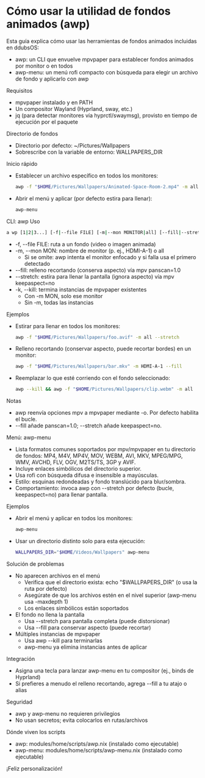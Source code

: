 # Cómo usar la utilidad de fondos animados (awp)

Esta guía explica cómo usar las herramientas de fondos animados incluidas en ddubsOS:
- awp: un CLI que envuelve mpvpaper para establecer fondos animados por monitor o en todos
- awp-menu: un menú rofi compacto con búsqueda para elegir un archivo de fondo y aplicarlo con awp

Requisitos
- mpvpaper instalado y en PATH
- Un compositor Wayland (Hyprland, sway, etc.)
- jq (para detectar monitores vía hyprctl/swaymsg), provisto en tiempo de ejecución por el paquete

Directorio de fondos
- Directorio por defecto: ~/Pictures/Wallpapers
- Sobrescribe con la variable de entorno: WALLPAPERS_DIR

Inicio rápido
- Establecer un archivo específico en todos los monitores:
  ```bash path=null start=null
  awp -f "$HOME/Pictures/Wallpapers/Animated-Space-Room-2.mp4" -m all
  ```
- Abrir el menú y aplicar (por defecto estira para llenar):
  ```bash path=null start=null
  awp-menu
  ```

CLI: awp
Uso
```bash path=null start=null
a wp [1|2|3...] [-f|--file FILE] [-m|--mon MONITOR|all] [--fill|--stretch] [-k|--kill]
```
- -f, --file FILE: ruta a un fondo (video o imagen animada)
- -m, --mon MON: nombre de monitor (p. ej., HDMI-A-1) o all
  - Si se omite: awp intenta el monitor enfocado y si falla usa el primero detectado
- --fill: relleno recortando (conserva aspecto) vía mpv panscan=1.0
- --stretch: estira para llenar la pantalla (ignora aspecto) vía mpv keepaspect=no
- -k, --kill: termina instancias de mpvpaper existentes
  - Con -m MON, solo ese monitor
  - Sin -m, todas las instancias

Ejemplos
- Estirar para llenar en todos los monitores:
  ```bash path=null start=null
  awp -f "$HOME/Pictures/Wallpapers/foo.avif" -m all --stretch
  ```
- Relleno recortando (conservar aspecto, puede recortar bordes) en un monitor:
  ```bash path=null start=null
  awp -f "$HOME/Pictures/Wallpapers/bar.mkv" -m HDMI-A-1 --fill
  ```
- Reemplazar lo que esté corriendo con el fondo seleccionado:
  ```bash path=null start=null
  awp --kill && awp -f "$HOME/Pictures/Wallpapers/clip.webm" -m all
  ```

Notas
- awp reenvía opciones mpv a mpvpaper mediante -o. Por defecto habilita el bucle.
- --fill añade panscan=1.0; --stretch añade keepaspect=no.

Menú: awp-menu
- Lista formatos comunes soportados por mpv/mpvpaper en tu directorio de fondos:
  MP4, M4V, MP4V, MOV, WEBM, AVI, MKV, MPEG/MPG, WMV, AVCHD, FLV, OGV, M2TS/TS, 3GP y AVIF.
- Incluye enlaces simbólicos del directorio superior.
- Usa rofi con búsqueda difusa e insensible a mayúsculas.
- Estilo: esquinas redondeadas y fondo translúcido para blur/sombra.
- Comportamiento: invoca awp con --stretch por defecto (bucle, keepaspect=no) para llenar pantalla.

Ejemplos
- Abrir el menú y aplicar en todos los monitores:
  ```bash path=null start=null
  awp-menu
  ```
- Usar un directorio distinto solo para esta ejecución:
  ```bash path=null start=null
  WALLPAPERS_DIR="$HOME/Videos/Wallpapers" awp-menu
  ```

Solución de problemas
- No aparecen archivos en el menú
  - Verifica que el directorio exista: echo "$WALLPAPERS_DIR" (o usa la ruta por defecto)
  - Asegúrate de que los archivos estén en el nivel superior (awp-menu usa -maxdepth 1)
  - Los enlaces simbólicos están soportados
- El fondo no llena la pantalla
  - Usa --stretch para pantalla completa (puede distorsionar)
  - Usa --fill para conservar aspecto (puede recortar)
- Múltiples instancias de mpvpaper
  - Usa awp --kill para terminarlas
  - awp-menu ya elimina instancias antes de aplicar

Integración
- Asigna una tecla para lanzar awp-menu en tu compositor (ej., binds de Hyprland)
- Si prefieres a menudo el relleno recortando, agrega --fill a tu atajo o alias

Seguridad
- awp y awp-menu no requieren privilegios
- No usan secretos; evita colocarlos en rutas/archivos

Dónde viven los scripts
- awp: modules/home/scripts/awp.nix (instalado como ejecutable)
- awp-menu: modules/home/scripts/awp-menu.nix (instalado como ejecutable)

¡Feliz personalización!

